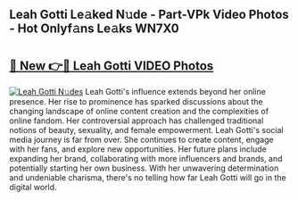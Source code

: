 ## Leah Gotti Le𝚊ked N𝚞de - Part-VPk Video Photos - Hot Onlyf𝚊ns Le𝚊ks WN7X0

# <h2><a href="http://ab33461.deff.icu/?id=Leah+Gotti">🔗 New 👉🔴 Leah Gotti VIDEO Photos</a></h2>

[![Leah Gotti N𝚞des](https://i.imgur.com/rIISA9y.gif)](http://ab33461.deff.icu/?id=Leah+Gotti)
Leah Gotti's influence extends beyond her online presence. Her rise to prominence has sparked discussions about the changing landscape of online content creation and the complexities of online fandom. Her controversial approach has challenged traditional notions of beauty, sexuality, and female empowerment. Leah Gotti's social media journey is far from over. She continues to create content, engage with her fans, and explore new opportunities. Her future plans include expanding her brand, collaborating with more influencers and brands, and potentially starting her own business. With her unwavering determination and undeniable charisma, there's no telling how far Leah Gotti will go in the digital world.
